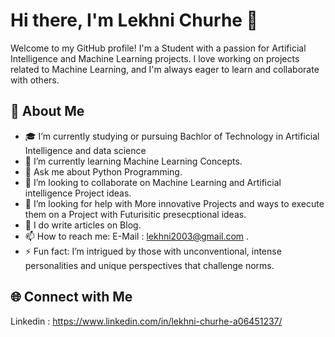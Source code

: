 # Hi there, I'm Lekhni Churhe 👋

Welcome to my GitHub profile! I'm a Student with a passion for Artificial Intelligence and Machine Learning projects. I love working on projects related to Machine Learning, and I'm always eager to learn and collaborate with others.

## 🚀 About Me

- 🎓 I’m currently studying  or pursuing Bachlor of Technology in Artificial Intelligence and data science
- 🌱 I’m currently learning Machine Learning Concepts.
- 💬 Ask me about Python Programming.
- 👯 I’m looking to collaborate on Machine Learning and Artificial intelligence Project ideas.
- 🤔 I’m looking for help with More innovative Projects and ways to execute them on a Project with Futurisitic presecptional ideas.
- 📝 I do write articles on Blog.
- 📫 How to reach me: E-Mail : lekhni2003@gmail.com .
- ⚡ Fun fact: I’m intrigued by those with unconventional, intense personalities and unique perspectives that challenge norms.

## 🌐 Connect with Me
Linkedin : https://www.linkedin.com/in/lekhni-churhe-a06451237/
<!---
lekhniya/lekhniya is a ✨ special ✨ repository because its `README.md` (this file) appears on your GitHub profile.
You can click the Preview link to take a look at your changes.
--->
